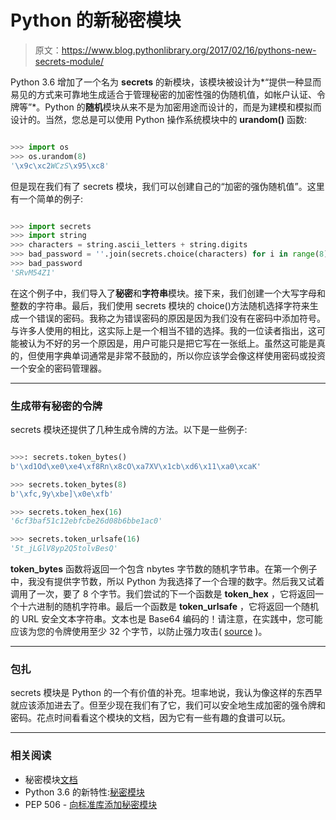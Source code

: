 # Python 的新秘密模块

> 原文：<https://www.blog.pythonlibrary.org/2017/02/16/pythons-new-secrets-module/>

Python 3.6 增加了一个名为 **secrets** 的新模块，该模块被设计为*“提供一种显而易见的方式来可靠地生成适合于管理秘密的加密性强的伪随机值，如帐户认证、令牌等”*。Python 的**随机**模块从来不是为加密用途而设计的，而是为建模和模拟而设计的。当然，您总是可以使用 Python 操作系统模块中的 **urandom()** 函数:

```py

>>> import os
>>> os.urandom(8)
'\x9c\xc2WCzS\x95\xc8'

```

但是现在我们有了 secrets 模块，我们可以创建自己的“加密的强伪随机值”。这里有一个简单的例子:

```py

>>> import secrets
>>> import string
>>> characters = string.ascii_letters + string.digits
>>> bad_password = ''.join(secrets.choice(characters) for i in range(8))
>>> bad_password
'SRvM54Z1'

```

在这个例子中，我们导入了**秘密**和**字符串**模块。接下来，我们创建一个大写字母和整数的字符串。最后，我们使用 secrets 模块的 choice()方法随机选择字符来生成一个错误的密码。我称之为错误密码的原因是因为我们没有在密码中添加符号。与许多人使用的相比，这实际上是一个相当不错的选择。我的一位读者指出，这可能被认为不好的另一个原因是，用户可能只是把它写在一张纸上。虽然这可能是真的，但使用字典单词通常是非常不鼓励的，所以你应该学会像这样使用密码或投资一个安全的密码管理器。

* * *

### 生成带有秘密的令牌

secrets 模块还提供了几种生成令牌的方法。以下是一些例子:

```py

>>>: secrets.token_bytes()
b'\xd1Od\xe0\xe4\xf8Rn\x8cO\xa7XV\x1cb\xd6\x11\xa0\xcaK'

>>> secrets.token_bytes(8)
b'\xfc,9y\xbe]\x0e\xfb'

>>> secrets.token_hex(16)
'6cf3baf51c12ebfcbe26d08b6bbe1ac0'

>>> secrets.token_urlsafe(16)
'5t_jLGlV8yp2Q5tolvBesQ'

```

**token_bytes** 函数将返回一个包含 nbytes 字节数的随机字节串。在第一个例子中，我没有提供字节数，所以 Python 为我选择了一个合理的数字。然后我又试着调用了一次，要了 8 个字节。我们尝试的下一个函数是 **token_hex** ，它将返回一个十六进制的随机字符串。最后一个函数是 **token_urlsafe** ，它将返回一个随机的 URL 安全文本字符串。文本也是 Base64 编码的！请注意，在实践中，您可能应该为您的令牌使用至少 32 个字节，以防止强力攻击( [source](https://docs.python.org/3.6/library/secrets.html#how-many-bytes-should-tokens-use) )。

* * *

### 包扎

secrets 模块是 Python 的一个有价值的补充。坦率地说，我认为像这样的东西早就应该添加进去了。但至少现在我们有了它，我们可以安全地生成加密的强令牌和密码。花点时间看看这个模块的文档，因为它有一些有趣的食谱可以玩。

* * *

### 相关阅读

*   秘密模块[文档](https://docs.python.org/3.6/library/secrets.html)
*   Python 3.6 的新特性:[秘密模块](https://docs.python.org/3.6/library/secrets.html#module-secrets)
*   PEP 506 - [向标准库添加秘密模块](https://www.python.org/dev/peps/pep-0506/)